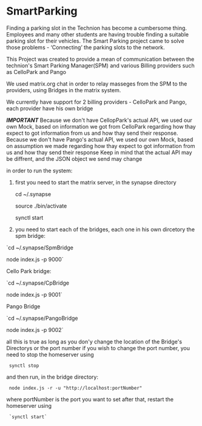 # SmartParking
Finding a parking slot in the Technion has become a cumbersome thing. Employees and many other students are having trouble finding a suitable parking slot for their vehicles.
The Smart Parking project came to solve those problems - ‘Connecting’ the parking slots to the network.

This Project was created to provide a mean of communication between the technion's Smart Parking Manager(SPM) and various Billing providers such as CelloPark and Pango

We used matrix.org chat in order to relay masseges from the SPM to the providers, using Bridges in the matrix system.

We currently have support for 2 billing providers - CelloPark and Pango, each provider have his own bridge

***IMPORTANT***
Because we don't have CellopPark's actual API, we used our own Mock, based on information we got from CelloPark regarding how thay expect to got information from us and how thay send their response.
Because we don't have Pango's actual API, we used our own Mock, based on assumption we made regarding how thay expect to got information from us and how thay send their response
Keep in mind that the actual API may be diffrent, and the JSON object we send may change


in order to run the system:
1. first you need to start the matrix server, in the synapse directory

    cd ~/.synapse
    
    source ./bin/activate
    
    synctl start
    
2. you need to start each of the bridges, each one in his own dircetory
the spm bridge:

  `cd ~/.synapse/SpmBridge
  
  node index.js -p 9000`
  
Cello Park bridge:

  `cd ~/.synapse/CpBridge
  
  node index.js -p 9001`
  
Pango Bridge

  `cd ~/.synapse/PangoBridge
  
  node index.js -p 9002`
  
all this is true as long as you don'y change the location of the Bridge's Directorys or the port number
if you wish to change the port number, you need to stop the homeserver using

   ` synctl stop`
   
and then run, in the bridge directory:

   ` node index.js -r -u "http://localhost:portNumber"`
   
where portNumber is the port you want to set
after that, restart the homeserver using

     `synctl start`
 

